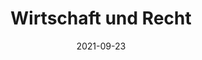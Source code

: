 ---
date: 2021-09-23
title: Wirtschaft und Recht
redirect: '/tag/Wirtschaft und Recht'
tags: [Fächer]
thumbnail: 
    src: wirtschaft/wr-fach.jpg
    alt: Stockphoto mit verschiedenen Wirtschaftssymbolen
---